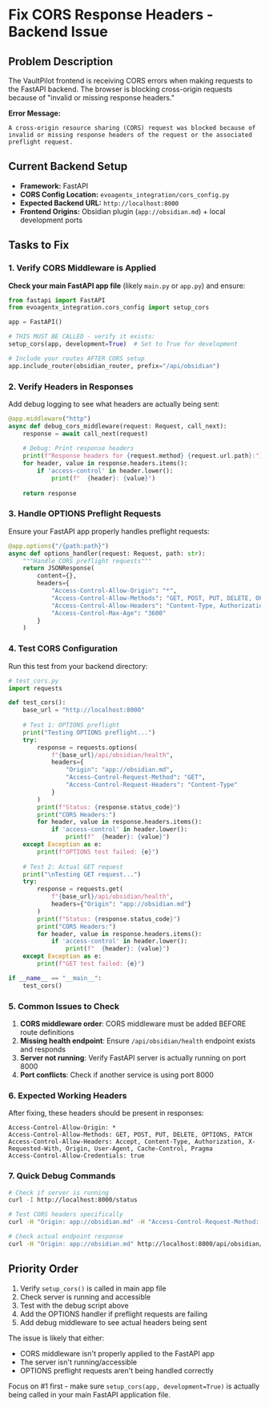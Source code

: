 # Fix CORS Response Headers - Backend Issue

## Problem Description
The VaultPilot frontend is receiving CORS errors when making requests to the FastAPI backend. The browser is blocking cross-origin requests because of "invalid or missing response headers."

**Error Message:**
```
A cross-origin resource sharing (CORS) request was blocked because of invalid or missing response headers of the request or the associated preflight request.
```

## Current Backend Setup
- **Framework:** FastAPI 
- **CORS Config Location:** `evoagentx_integration/cors_config.py`
- **Expected Backend URL:** `http://localhost:8000`
- **Frontend Origins:** Obsidian plugin (`app://obsidian.md`) + local development ports

## Tasks to Fix

### 1. Verify CORS Middleware is Applied
**Check your main FastAPI app file** (likely `main.py` or `app.py`) and ensure:

```python
from fastapi import FastAPI
from evoagentx_integration.cors_config import setup_cors

app = FastAPI()

# THIS MUST BE CALLED - verify it exists:
setup_cors(app, development=True)  # Set to True for development

# Include your routes AFTER CORS setup
app.include_router(obsidian_router, prefix="/api/obsidian")
```

### 2. Verify Headers in Responses
Add debug logging to see what headers are actually being sent:

```python
@app.middleware("http")
async def debug_cors_middleware(request: Request, call_next):
    response = await call_next(request)
    
    # Debug: Print response headers
    print(f"Response headers for {request.method} {request.url.path}:")
    for header, value in response.headers.items():
        if 'access-control' in header.lower():
            print(f"  {header}: {value}")
    
    return response
```

### 3. Handle OPTIONS Preflight Requests
Ensure your FastAPI app properly handles preflight requests:

```python
@app.options("/{path:path}")
async def options_handler(request: Request, path: str):
    """Handle CORS preflight requests"""
    return JSONResponse(
        content={},
        headers={
            "Access-Control-Allow-Origin": "*",
            "Access-Control-Allow-Methods": "GET, POST, PUT, DELETE, OPTIONS",
            "Access-Control-Allow-Headers": "Content-Type, Authorization, X-Requested-With",
            "Access-Control-Max-Age": "3600"
        }
    )
```

### 4. Test CORS Configuration
Run this test from your backend directory:

```python
# test_cors.py
import requests

def test_cors():
    base_url = "http://localhost:8000"
    
    # Test 1: OPTIONS preflight
    print("Testing OPTIONS preflight...")
    try:
        response = requests.options(
            f"{base_url}/api/obsidian/health",
            headers={
                "Origin": "app://obsidian.md",
                "Access-Control-Request-Method": "GET",
                "Access-Control-Request-Headers": "Content-Type"
            }
        )
        print(f"Status: {response.status_code}")
        print("CORS Headers:")
        for header, value in response.headers.items():
            if 'access-control' in header.lower():
                print(f"  {header}: {value}")
    except Exception as e:
        print(f"OPTIONS test failed: {e}")
    
    # Test 2: Actual GET request  
    print("\nTesting GET request...")
    try:
        response = requests.get(
            f"{base_url}/api/obsidian/health",
            headers={"Origin": "app://obsidian.md"}
        )
        print(f"Status: {response.status_code}")
        print("CORS Headers:")
        for header, value in response.headers.items():
            if 'access-control' in header.lower():
                print(f"  {header}: {value}")
    except Exception as e:
        print(f"GET test failed: {e}")

if __name__ == "__main__":
    test_cors()
```

### 5. Common Issues to Check

1. **CORS middleware order**: CORS middleware must be added BEFORE route definitions
2. **Missing health endpoint**: Ensure `/api/obsidian/health` endpoint exists and responds
3. **Server not running**: Verify FastAPI server is actually running on port 8000
4. **Port conflicts**: Check if another service is using port 8000

### 6. Expected Working Headers
After fixing, these headers should be present in responses:

```
Access-Control-Allow-Origin: *
Access-Control-Allow-Methods: GET, POST, PUT, DELETE, OPTIONS, PATCH
Access-Control-Allow-Headers: Accept, Content-Type, Authorization, X-Requested-With, Origin, User-Agent, Cache-Control, Pragma
Access-Control-Allow-Credentials: true
```

### 7. Quick Debug Commands

```bash
# Check if server is running
curl -I http://localhost:8000/status

# Test CORS headers specifically
curl -H "Origin: app://obsidian.md" -H "Access-Control-Request-Method: GET" -H "Access-Control-Request-Headers: Content-Type" -X OPTIONS http://localhost:8000/api/obsidian/health -v

# Check actual endpoint response
curl -H "Origin: app://obsidian.md" http://localhost:8000/api/obsidian/health -v
```

## Priority Order
1. Verify `setup_cors()` is called in main app file
2. Check server is running and accessible  
3. Test with the debug script above
4. Add the OPTIONS handler if preflight requests are failing
5. Add debug middleware to see actual headers being sent

The issue is likely that either:
- CORS middleware isn't properly applied to the FastAPI app
- The server isn't running/accessible 
- OPTIONS preflight requests aren't being handled correctly

Focus on #1 first - make sure `setup_cors(app, development=True)` is actually being called in your main FastAPI application file.

